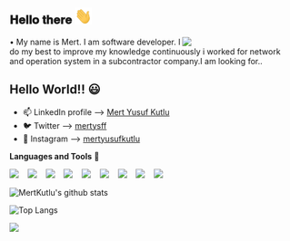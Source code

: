 <h2> 𝐇𝐞𝐥𝐥𝐨 𝐭𝐡𝐞𝐫𝐞 <img src="https://raw.githubusercontent.com/ABSphreak/ABSphreak/master/gifs/Hi.gif" width="30px"></h2>

<img align='right' src='https://user-images.githubusercontent.com/5713670/87202985-820dcb80-c2b6-11ea-9f56-7ec461c497c3.gif' width='200"'>

• My name is Mert. I am software developer. I do my best to improve my knowledge continuously i worked for network and operation system in a subcontractor company.I am looking for..

## Hello World!! 😃
- 📫 LinkedIn profile --> [Mert Yusuf Kutlu](https://www.linkedin.com/in/mert-yusuf-kutlu-8b31ba142/)
- 🐦 Twitter --> [mertysff](https://twitter.com/mertysff)
- 🔔 Instagram --> [mertyusufkutlu](https://www.instagram.com/mertyusufkutlu)

**Languages and Tools** 🎨
<p align="left">
  <img src="https://simpleicons.org/icons/html5.svg" height="30px"/>
  <span>&nbsp;&nbsp;</span>
  <img src="https://simpleicons.org/icons/css3.svg" height="30px" />
  <span>&nbsp;&nbsp;</span>
  <img src="https://simpleicons.org/icons/javascript.svg" height="30px" />
  <span>&nbsp;&nbsp;</span>
  <img src="https://simpleicons.org/icons/bootstrap.svg" height="30px" />
  <span>&nbsp;&nbsp;</span>
  <img src="https://simpleicons.org/icons/csharp.svg" height="30px" />
  <span>&nbsp;&nbsp;</span>
  <img src="https://simpleicons.org/icons/c.svg" height="30px" />
  <span>&nbsp;&nbsp;</span>
  <img src="https://simpleicons.org/icons/cplusplus.svg" height="30px" />
  <span>&nbsp;&nbsp;</span>
  <img src="https://simpleicons.org/icons/python.svg" height="30px" />
  <span>&nbsp;&nbsp;</span>
  <img src="https://simpleicons.org/icons/dot-net.svg" height="30px" />
 </p>


![MertKutlu's github stats](https://github-readme-stats.vercel.app/api?username=MertKutlu&&show_icons=true&title_color=ffffff&icon_color=bb2acf&text_color=daf7dc&bg_color=151515)

![Top Langs](https://github-readme-stats.vercel.app/api/top-langs/?username=MertKutlu&title_color=ffffff&icon_color=bb2acf&text_color=daf7dc&bg_color=151515&layout=compact&hide=css)




![](https://komarev.com/ghpvc/?username=MertKutlu&color=blue)
